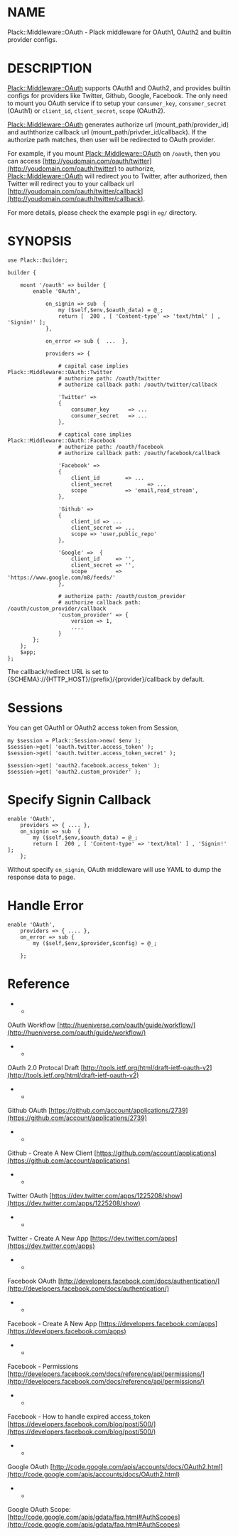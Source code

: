 # NAME

Plack::Middleware::OAuth - Plack middleware for OAuth1, OAuth2 and builtin provider configs. 

# DESCRIPTION

[Plack::Middleware::OAuth](http://search.cpan.org/perldoc?Plack::Middleware::OAuth) supports OAuth1 and OAuth2, and provides builtin configs for providers like Twitter, Github, Google, Facebook.
The only need to mount you OAuth service if to setup your `consumer_key`, `consumer_secret` (OAuth1) or `client_id`, `client_secret`, `scope` (OAuth2).

[Plack::Middleware::OAuth](http://search.cpan.org/perldoc?Plack::Middleware::OAuth) generates authorize url (mount_path/provider_id) and auththorize callback url (mount_path/privder_id/callback). 
If the authorize path matches, then user will be redirected to OAuth provider.

For example, if you mount [Plack::Middleware::OAuth](http://search.cpan.org/perldoc?Plack::Middleware::OAuth) on `/oauth`, then you can access [http://youdomain.com/oauth/twitter](http://youdomain.com/oauth/twitter) to authorize,
[Plack::Middleware::OAuth](http://search.cpan.org/perldoc?Plack::Middleware::OAuth) will redirect you to Twitter, after authorized, then Twitter will redirect you to your callback url
[http://youdomain.com/oauth/twitter/callback](http://youdomain.com/oauth/twitter/callback).

For more details, please check the example psgi in `eg/` directory.

# SYNOPSIS

	use Plack::Builder;

	builder {

        mount '/oauth' => builder {
            enable 'OAuth', 

                on_signin => sub  { 
                    my ($self,$env,$oauth_data) = @_;
                    return [  200 , [ 'Content-type' => 'text/html' ] , 'Signin!' ];
                },

                on_error => sub {  ...  },

                providers => {

                    # capital case implies Plack::Middleware::OAuth::Twitter
                    # authorize path: /oauth/twitter
                    # authorize callback path: /oauth/twitter/callback

                    'Twitter' =>
                    {
                        consumer_key      => ...
                        consumer_secret   => ...
                    },

                    # captical case implies Plack::Middleware::OAuth::Facebook
                    # authorize path: /oauth/facebook
                    # authorize callback path: /oauth/facebook/callback

                    'Facebook' =>
                    {
                        client_id        => ...
                        client_secret           => ...
                        scope            => 'email,read_stream',
                    },

                    'Github' => 
                    {
                        client_id => ...
                        client_secret => ...
                        scope => 'user,public_repo'
                    },

                    'Google' =>  { 
                        client_id     => '',
                        client_secret => '',
                        scope         => 'https://www.google.com/m8/feeds/'
                    },

                    # authorize path: /oauth/custom_provider
                    # authorize callback path: /oauth/custom_provider/callback
                    'custom_provider' => { 
                        version => 1,
                        ....
                    }
			};
        };
		$app;
	};

The callback/redirect URL is set to {SCHEMA}://{HTTP_HOST}/{prefix}/{provider}/callback by default.



# Sessions

You can get OAuth1 or OAuth2 access token from Session,

    my $session = Plack::Session->new( $env );
    $session->get( 'oauth.twitter.access_token' );
    $session->get( 'oauth.twitter.access_token_secret' );

    $session->get( 'oauth2.facebook.access_token' );
    $session->get( 'oauth2.custom_provider' );

# Specify Signin Callback

    enable 'OAuth', 
        providers => { .... },
        on_signin => sub  { 
            my ($self,$env,$oauth_data) = @_;
            return [  200 , [ 'Content-type' => 'text/html' ] , 'Signin!' ];
        };

Without specify `on_signin`, OAuth middleware will use YAML to dump the response data to page.

# Handle Error

    enable 'OAuth', 
        providers => { .... },
        on_error => sub {
            my ($self,$env,$provider,$config) = @_;

        };

# Reference

- *

OAuth Workflow 
[http://hueniverse.com/oauth/guide/workflow/](http://hueniverse.com/oauth/guide/workflow/)

- *

OAuth 2.0 Protocal Draft
[http://tools.ietf.org/html/draft-ietf-oauth-v2](http://tools.ietf.org/html/draft-ietf-oauth-v2)

- * 

Github OAuth 
[https://github.com/account/applications/2739](https://github.com/account/applications/2739)

- *

Github - Create A New Client
[https://github.com/account/applications](https://github.com/account/applications)

- *

Twitter OAuth
[https://dev.twitter.com/apps/1225208/show](https://dev.twitter.com/apps/1225208/show)

- *

Twitter - Create A New App
[https://dev.twitter.com/apps](https://dev.twitter.com/apps)



- *

Facebook OAuth
[http://developers.facebook.com/docs/authentication/](http://developers.facebook.com/docs/authentication/)

- *

Facebook - Create A New App
[https://developers.facebook.com/apps](https://developers.facebook.com/apps)

- *

Facebook - Permissions
[http://developers.facebook.com/docs/reference/api/permissions/](http://developers.facebook.com/docs/reference/api/permissions/)

- *

Facebook - How to handle expired access_token
[https://developers.facebook.com/blog/post/500/](https://developers.facebook.com/blog/post/500/)

- *

Google OAuth
[http://code.google.com/apis/accounts/docs/OAuth2.html](http://code.google.com/apis/accounts/docs/OAuth2.html)

- *

Google OAuth Scope:
[http://code.google.com/apis/gdata/faq.html#AuthScopes](http://code.google.com/apis/gdata/faq.html#AuthScopes)